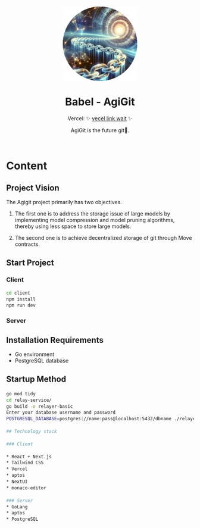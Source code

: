<p align="center">
  <img src="logo.png" width="200px" align="center" alt="Babel Logo" />
  <h1 align="center">Babel - AgiGit </h1>
  <p align="center">
    Vercel: ✨ <a href="https://twitter.com/0xBountyBay">vecel link wait</a> ✨
  </p>
   <p align="center">
      AgiGit is the future git🤩.
    </p>
</p>
<br/>

# Content

## Project Vision

The Agigit project primarily has two objectives.

1. The first one is to address the storage issue of large models by implementing model compression and model pruning algorithms, thereby using less space to store large models.

2. The second one is to achieve decentralized storage of git through Move contracts.

## Start Project

### Client

```bash
cd client
npm install
npm run dev
```

### Server

## Installation Requirements

- Go environment
- PostgreSQL database

## Startup Method

```bash
go mod tidy
cd relay-service/
go build -o relayer-basic
Enter your database username and password
POSTGRESQL_DATABASE=postgres://name:pass@localhost:5432/dbname ./relayer-basic  

## Technology stack

### Client

* React + Next.js
* Tailwind CSS
* Vercel
* aptos
* NextUI
* monaco-editor

### Server
* GoLang
* aptos
* PostgreSQL 